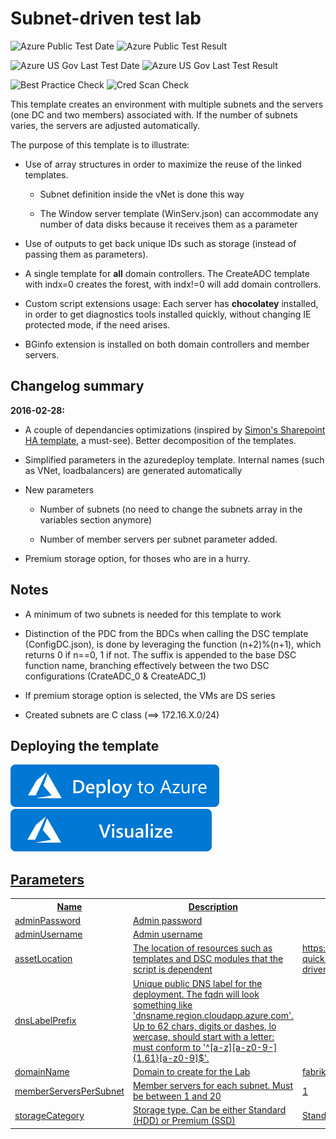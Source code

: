 # Subnet-driven test lab 

![Azure Public Test Date](https://azurequickstartsservice.blob.core.windows.net/badges/301-subnet-driven-deployment/PublicLastTestDate.svg)
![Azure Public Test Result](https://azurequickstartsservice.blob.core.windows.net/badges/301-subnet-driven-deployment/PublicDeployment.svg)

![Azure US Gov Last Test Date](https://azurequickstartsservice.blob.core.windows.net/badges/301-subnet-driven-deployment/FairfaxLastTestDate.svg)
![Azure US Gov Last Test Result](https://azurequickstartsservice.blob.core.windows.net/badges/301-subnet-driven-deployment/FairfaxDeployment.svg)

![Best Practice Check](https://azurequickstartsservice.blob.core.windows.net/badges/301-subnet-driven-deployment/BestPracticeResult.svg)
![Cred Scan Check](https://azurequickstartsservice.blob.core.windows.net/badges/301-subnet-driven-deployment/CredScanResult.svg)

This template creates an environment with multiple subnets and the servers (one DC and two members) associated with. If the number of subnets varies, the servers are adjusted automatically.
 

The purpose of this template is to illustrate:

* Use of array structures in order to maximize the reuse of the linked templates. 

  * Subnet definition inside the vNet is done this way

  * The Window server template (WinServ.json) can accommodate any number of data disks because it receives them as a parameter 

* Use of outputs to get back unique IDs such as storage (instead of passing them as parameters).

* A single template for **all** domain controllers. The CreateADC template with indx=0 creates the forest, with indx!=0 will add domain controllers.

* Custom script extensions usage: Each server has **chocolatey** installed, in order to get diagnostics tools installed quickly, without changing IE protected mode, if the need arises.

* BGinfo extension is installed on both domain controllers and member servers.

## Changelog summary

**2016-02-28:** 
* A couple of dependancies optimizations (inspired by <A href="https://github.com/Azure/azure-quickstart-templates/tree/master/sharepoint-server-farm-ha">Simon's Sharepoint HA template</A>, a must-see). Better decomposition of the templates.

* Simplified parameters in the azuredeploy template. Internal names (such as VNet, loadbalancers) are generated automatically

* New parameters

  * Number of subnets (no need to change the subnets array in the variables section anymore)

  * Number of member servers per subnet parameter added.
  
* Premium storage option, for thoses who are in a hurry.

## Notes

* A minimum of two subnets is needed for this template to work

* Distinction of the PDC from the BDCs when calling the DSC template (ConfigDC.json), is done by leveraging the function (n+2)%(n+1), which returns 0 if n==0, 1 if not. The suffix is appended to the base DSC function name, branching effectively between the two DSC configurations (CrateADC\_0 & CreateADC\_1)

* If premium storage option is selected, the VMs are DS series

* Created subnets are C class (==> 172.16.X.0/24) 

## Deploying the template

[![Deploy To Azure](https://raw.githubusercontent.com/Azure/azure-quickstart-templates/master/1-CONTRIBUTION-GUIDE/images/deploytoazure.svg?sanitize=true)](https://portal.azure.com/#create/Microsoft.Template/uri/https%3A%2F%2Fraw.githubusercontent.com%2FAzure%2Fazure-quickstart-templates%2Fmaster%2F301-subnet-driven-deployment%2Fazuredeploy.json)  [![Visualize](https://raw.githubusercontent.com/Azure/azure-quickstart-templates/master/1-CONTRIBUTION-GUIDE/images/visualizebutton.svg?sanitize=true)](http://armviz.io/#/?load=https%3A%2F%2Fraw.githubusercontent.com%2FAzure%2Fazure-quickstart-templates%2Fmaster%2F301-subnet-driven-deployment%2Fazuredeploy.json)
    

<a href="http://armviz.io/#/?load=https%3A%2F%2Fgithub.com%2FAzure%2Fazure-quickstart-templates%2Fmaster%2F301-subnet-driven-deployment%2Fazuredeploy.json" target="_blank">

## Parameters

<table>
<colgroup><col/><col/><col/></colgroup>
<tr><th>Name</th><th>Description</th><th>DefaultValue</th></tr>
<tr><td>adminPassword</td><td>Admin password</td><td></td></tr>
<tr><td>adminUsername</td><td>Admin username</td><td></td></tr>
<tr><td>assetLocation</td><td>The location of resources such as templates and DSC modules that the script is dependent</td><td>https://raw.githubusercontent.com/Azure/azure-quickstart-
templates/master/301-subnet-driven-deployment/</td></tr>
<tr><td>dnsLabelPrefix</td><td>Unique public DNS label for the deployment. The fqdn will look something like &#39;dnsname.region.cloudapp.azure.com&#39;. Up to 62 chars, digits or dashes, lo
wercase, should start with a letter: must conform to &#39;^[a-z][a-z0-9-]{1,61}[a-z0-9]$&#39;.</td><td></td></tr>
<tr><td>domainName</td><td>Domain to create for the Lab</td><td>fabrikam.com</td></tr>
<tr><td>memberServersPerSubnet</td><td>Member servers for each subnet. Must be between 1 and 20</td><td>1</td></tr>
<tr><td>storageCategory</td><td>Storage type. Can be either Standard (HDD) or Premium (SSD)</td><td>Standard</td></tr>
</table>



